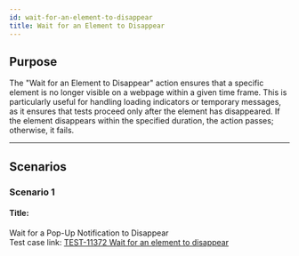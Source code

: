 ```yaml
---
id: wait-for-an-element-to-disappear
title: Wait for an Element to Disappear
---
```


## Purpose
The "Wait for an Element to Disappear" action ensures that a specific element is no longer visible on a webpage within a given time frame. This is particularly useful for handling loading indicators or temporary messages, as it ensures that tests proceed only after the element has disappeared. If the element disappears within the specified duration, the action passes; otherwise, it fails.

---

## Scenarios

### Scenario 1

#### Title:
Wait for a Pop-Up Notification to Disappear  
Test case link: [TEST-11372 Wait for an element to disappear](https://qa.automationsolutionz.com/Home/ManageTestCases/Edit/TEST-11372/)